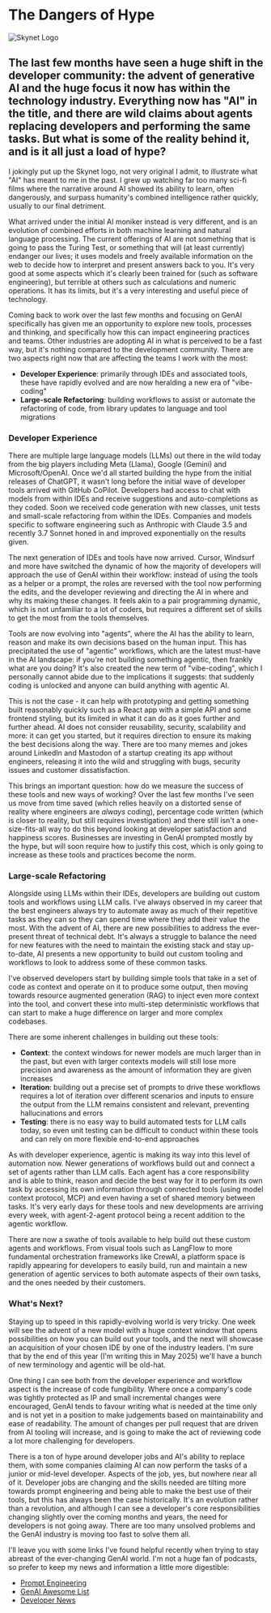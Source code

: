 # The Dangers of Hype

![Skynet Logo](/static/skynet-logo.png)

## The last few months have seen a huge shift in the developer community: the advent of generative AI and the huge focus it now has within the technology industry. Everything now has "AI" in the title, and there are wild claims about agents replacing developers and performing the same tasks. But what is some of the reality behind it, and is it all just a load of hype?

I jokingly put up the Skynet logo, not very original I admit, to illustrate what "AI" has meant to me in the past. I grew up watching far too many sci-fi films where the narrative around AI showed its ability to learn, often dangerously, and surpass humanity's combined intelligence rather quickly, usually to our final detriment.

What arrived under the initial AI moniker instead is very different, and is an evolution of combined efforts in both machine learning and natural language processing. The current offerings of AI are not something that is going to pass the Turing Test, or something that will (at least currently) endanger our lives; it uses models and freely available information on the web to decide how to interpret and present answers back to you. It's very good at some aspects which it's clearly been trained for (such as software engineering), but terrible at others such as calculations and numeric operations. It has its limits, but it's a very interesting and useful piece of technology.

Coming back to work over the last few months and focusing on GenAI specifically has given me an opportunity to explore new tools, processes and thinking, and specifically how this can impact engineering practices and teams. Other industries are adopting AI in what is perceived to be a fast way, but it's nothing compared to the development community. There are two aspects right now that are affecting the teams I work with the most:

- **Developer Experience**: primarily through IDEs and associated tools, these have rapidly evolved and are now heralding a new era of "vibe-coding"
- **Large-scale Refactoring**: building workflows to assist or automate the refactoring of code, from library updates to language and tool migrations

### Developer Experience

There are multiple large language models (LLMs) out there in the wild today from the big players including Meta (Llama), Google (Gemini) and Microsoft/OpenAI. Once we'd all started building the hype from the initial releases of ChatGPT, it wasn't long before the initial wave of developer tools arrived with GitHub CoPilot. Developers had access to chat with models from within IDEs and receive suggestions and auto-completions as they coded. Soon we received code generation with new classes, unit tests and small-scale refactoring from within the IDEs. Companies and models specific to software engineering such as Anthropic with Claude 3.5 and recently 3.7 Sonnet honed in and improved exponentially on the results given.

The next generation of IDEs and tools have now arrived. Cursor, Windsurf and more have switched the dynamic of how the majority of developers will approach the use of GenAI within their workflow: instead of using the tools as a helper or a prompt, the roles are reversed with the tool now performing the edits, and the developer reviewing and directing the AI in where and why its making these changes. It feels akin to a pair programming dynamic, which is not unfamiliar to a lot of coders, but requires a different set of skills to get the most from the tools themselves.

Tools are now evolving into "agents", where the AI has the ability to learn, reason and make its own decisions based on the human input. This has precipitated the use of "agentic" workflows, which are the latest must-have in the AI landscape: if you're not building something agentic, then frankly what are you doing? It's also created the new term of "vibe-coding", which I personally cannot abide due to the implications it suggests: that suddenly coding is unlocked and anyone can build anything with agentic AI.

This is not the case - it can help with prototyping and getting something built reasonably quickly such as a React app with a simple API and some frontend styling, but its limited in what it can do as it goes further and further ahead. AI does not consider reusability, security, scalability and more: it can get you started, but it requires direction to ensure its making the best decisions along the way. There are too many memes and jokes around LinkedIn and Mastodon of a startup creating its app without engineers, releasing it into the wild and struggling with bugs, security issues and customer dissatisfaction.

This brings an important question: how do we measure the success of these tools and new ways of working? Over the last few months I've seen us move from time saved (which relies heavily on a distorted sense of reality where engineers are _always_ coding), percentage code written (which is closer to reality, but still requires investigation) and there still isn't a one-size-fits-all way to do this beyond looking at developer satisfaction and happiness scores. Businesses are investing in GenAI prompted mostly by the hype, but will soon require how to justify this cost, which is only going to increase as these tools and practices become the norm.

### Large-scale Refactoring

Alongside using LLMs within their IDEs, developers are building out custom tools and workflows using LLM calls. I've always observed in my career that the best engineers always try to automate away as much of their repetitive tasks as they can so they can spend time where they add their value the most. With the advent of AI, there are new possibilities to address the ever-present threat of technical debt. It's always a struggle to balance the need for new features with the need to maintain the existing stack and stay up-to-date, AI presents a new opportunity to build out custom tooling and workflows to look to address some of these common tasks.

I've observed developers start by building simple tools that take in a set of code as context and operate on it to produce some output, then moving towards resource augmented generation (RAG) to inject even more context into the tool, and convert these into multi-step deterministic workflows that can start to make a huge difference on larger and more complex codebases.

There are some inherent challenges in building out these tools:

- **Context**: the context windows for newer models are much larger than in the past, but even with larger contexts models will still lose more precision and awareness as the amount of information they are given increases
- **Iteration**: building out a precise set of prompts to drive these workflows requires a lot of iteration over different scenarios and inputs to ensure the output from the LLM remains consistent and relevant, preventing hallucinations and errors
- **Testing**: there is no easy way to build automated tests for LLM calls today, so even unit testing can be difficult to conduct within these tools and can rely on more flexible end-to-end approaches

As with developer experience, agentic is making its way into this level of automation now. Newer generations of workflows build out and connect a set of agents rather than LLM calls. Each agent has a core responsibility and is able to think, reason and decide the best way for it to perform its own task by accessing its own information through connected tools (using model context protocol, MCP) and even having a set of shared memory between tasks. It's very early days for these tools and new developments are arriving every week, with agent-2-agent protocol being a recent addition to the agentic workflow.

There are now a swathe of tools available to help build out these custom agents and workflows. From visual tools such as LangFlow to more fundamental orchestration frameworks like CrewAI, a platform space is rapidly appearing for developers to easily build, run and maintain a new generation of agentic services to both automate aspects of their own tasks, and the ones needed by their customers.

### What's Next?

Staying up to speed in this rapidly-evolving world is very tricky. One week will see the advent of a new model with a huge context window that opens possibilities on how you can build out your tools, and the next will showcase an acquisition of your chosen IDE by one of the industry leaders. I'm sure that by the end of this year (I'm writing this in May 2025) we'll have a bunch of new terminology and agentic will be old-hat.

One thing I can see both from the developer experience and workflow aspect is the increase of code fungibility. Where once a company's code was tightly protected as IP and small incremental changes were encouraged, GenAI tends to favour writing what is needed at the time only and is not yet in a position to make judgements based on maintainability and ease of readability. The amount of changes per pull request that are driven from AI tooling will increase, and is going to make the act of reviewing code a lot more challenging for developers.

There is a ton of hype around developer jobs and AI's ability to replace them, with some companies claiming AI can now perform the tasks of a junior or mid-level developer. Aspects of the job, yes, but nowhere near all of it. Developer jobs are changing and the skills needed are tilting more towards prompt engineering and being able to make the best use of their tools, but this has always been the case historically. It's an evolution rather than a revolution, and although I can see a developer's core responsibilities changing slightly over the coming months and years, the need for developers is not going away. There are too many unsolved problems and the GenAI industry is moving too fast to solve them all.

I'll leave you with some links I've found helpful recently when trying to stay abreast of the ever-changing GenAI world. I'm not a huge fan of podcasts, so prefer to keep my news and information a little more digestible:

- [Prompt Engineering](https://www.promptingguide.ai/)
- [GenAI Awesome List](https://github.com/steven2358/awesome-generative-ai)
- [Developer News](https://www.developer-tech.com/categories/developer-ai/)
